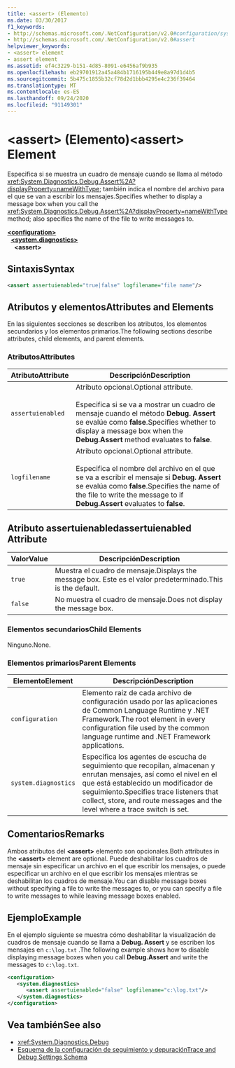 ```yaml
---
title: <assert> (Elemento)
ms.date: 03/30/2017
f1_keywords:
- http://schemas.microsoft.com/.NetConfiguration/v2.0#configuration/system.diagnostics/assert
- http://schemas.microsoft.com/.NetConfiguration/v2.0#assert
helpviewer_keywords:
- <assert> element
- assert element
ms.assetid: ef4c3229-b151-4d85-8091-e6456af9b935
ms.openlocfilehash: eb29701912a45a484b1716195b449e8a97d1d4b5
ms.sourcegitcommit: 5b475c1855b32cf78d2d1bbb4295e4c236f39464
ms.translationtype: MT
ms.contentlocale: es-ES
ms.lasthandoff: 09/24/2020
ms.locfileid: "91149301"
---
```

# <a name="assert-element"></a><span data-ttu-id="ebee3-102">\<assert> (Elemento)</span><span class="sxs-lookup"><span data-stu-id="ebee3-102">\<assert> Element</span></span>

<span data-ttu-id="ebee3-103">Especifica si se muestra un cuadro de mensaje cuando se llama al método <xref:System.Diagnostics.Debug.Assert%2A?displayProperty=nameWithType>; también indica el nombre del archivo para el que se van a escribir los mensajes.</span><span class="sxs-lookup"><span data-stu-id="ebee3-103">Specifies whether to display a message box when you call the <xref:System.Diagnostics.Debug.Assert%2A?displayProperty=nameWithType> method; also specifies the name of the file to write messages to.</span></span>  

[**\<configuration>**](../configuration-element.md)\
&nbsp;&nbsp;[**\<system.diagnostics>**](system-diagnostics-element.md)\
&nbsp;&nbsp;&nbsp;&nbsp;**\<assert>**

## <a name="syntax"></a><span data-ttu-id="ebee3-104">Sintaxis</span><span class="sxs-lookup"><span data-stu-id="ebee3-104">Syntax</span></span>  
  
```xml  
<assert assertuienabled="true|false" logfilename="file name"/>  
```  
  
## <a name="attributes-and-elements"></a><span data-ttu-id="ebee3-105">Atributos y elementos</span><span class="sxs-lookup"><span data-stu-id="ebee3-105">Attributes and Elements</span></span>  

 <span data-ttu-id="ebee3-106">En las siguientes secciones se describen los atributos, los elementos secundarios y los elementos primarios.</span><span class="sxs-lookup"><span data-stu-id="ebee3-106">The following sections describe attributes, child elements, and parent elements.</span></span>  
  
### <a name="attributes"></a><span data-ttu-id="ebee3-107">Atributos</span><span class="sxs-lookup"><span data-stu-id="ebee3-107">Attributes</span></span>  
  
|<span data-ttu-id="ebee3-108">Atributo</span><span class="sxs-lookup"><span data-stu-id="ebee3-108">Attribute</span></span>|<span data-ttu-id="ebee3-109">Descripción</span><span class="sxs-lookup"><span data-stu-id="ebee3-109">Description</span></span>|  
|---------------|-----------------|  
|`assertuienabled`|<span data-ttu-id="ebee3-110">Atributo opcional.</span><span class="sxs-lookup"><span data-stu-id="ebee3-110">Optional attribute.</span></span><br /><br /> <span data-ttu-id="ebee3-111">Especifica si se va a mostrar un cuadro de mensaje cuando el método **Debug. Assert** se evalúe como **false**.</span><span class="sxs-lookup"><span data-stu-id="ebee3-111">Specifies whether to display a message box when the **Debug.Assert** method evaluates to **false**.</span></span>|  
|`logfilename`|<span data-ttu-id="ebee3-112">Atributo opcional.</span><span class="sxs-lookup"><span data-stu-id="ebee3-112">Optional attribute.</span></span><br /><br /> <span data-ttu-id="ebee3-113">Especifica el nombre del archivo en el que se va a escribir el mensaje si **Debug. Assert** se evalúa como **false**.</span><span class="sxs-lookup"><span data-stu-id="ebee3-113">Specifies the name of the file to write the message to if **Debug.Assert** evaluates to **false**.</span></span>|  
  
## <a name="assertuienabled-attribute"></a><span data-ttu-id="ebee3-114">Atributo assertuienabled</span><span class="sxs-lookup"><span data-stu-id="ebee3-114">assertuienabled Attribute</span></span>  
  
|<span data-ttu-id="ebee3-115">Valor</span><span class="sxs-lookup"><span data-stu-id="ebee3-115">Value</span></span>|<span data-ttu-id="ebee3-116">Descripción</span><span class="sxs-lookup"><span data-stu-id="ebee3-116">Description</span></span>|  
|-----------|-----------------|  
|`true`|<span data-ttu-id="ebee3-117">Muestra el cuadro de mensaje.</span><span class="sxs-lookup"><span data-stu-id="ebee3-117">Displays the message box.</span></span> <span data-ttu-id="ebee3-118">Este es el valor predeterminado.</span><span class="sxs-lookup"><span data-stu-id="ebee3-118">This is the default.</span></span>|  
|`false`|<span data-ttu-id="ebee3-119">No muestra el cuadro de mensaje.</span><span class="sxs-lookup"><span data-stu-id="ebee3-119">Does not display the message box.</span></span>|  
  
### <a name="child-elements"></a><span data-ttu-id="ebee3-120">Elementos secundarios</span><span class="sxs-lookup"><span data-stu-id="ebee3-120">Child Elements</span></span>  

 <span data-ttu-id="ebee3-121">Ninguno.</span><span class="sxs-lookup"><span data-stu-id="ebee3-121">None.</span></span>  
  
### <a name="parent-elements"></a><span data-ttu-id="ebee3-122">Elementos primarios</span><span class="sxs-lookup"><span data-stu-id="ebee3-122">Parent Elements</span></span>  
  
|<span data-ttu-id="ebee3-123">Elemento</span><span class="sxs-lookup"><span data-stu-id="ebee3-123">Element</span></span>|<span data-ttu-id="ebee3-124">Descripción</span><span class="sxs-lookup"><span data-stu-id="ebee3-124">Description</span></span>|  
|-------------|-----------------|  
|`configuration`|<span data-ttu-id="ebee3-125">Elemento raíz de cada archivo de configuración usado por las aplicaciones de Common Language Runtime y .NET Framework.</span><span class="sxs-lookup"><span data-stu-id="ebee3-125">The root element in every configuration file used by the common language runtime and .NET Framework applications.</span></span>|  
|`system.diagnostics`|<span data-ttu-id="ebee3-126">Especifica los agentes de escucha de seguimiento que recopilan, almacenan y enrutan mensajes, así como el nivel en el que está establecido un modificador de seguimiento.</span><span class="sxs-lookup"><span data-stu-id="ebee3-126">Specifies trace listeners that collect, store, and route messages and the level where a trace switch is set.</span></span>|  
  
## <a name="remarks"></a><span data-ttu-id="ebee3-127">Comentarios</span><span class="sxs-lookup"><span data-stu-id="ebee3-127">Remarks</span></span>  

 <span data-ttu-id="ebee3-128">Ambos atributos del **\<assert>** elemento son opcionales.</span><span class="sxs-lookup"><span data-stu-id="ebee3-128">Both attributes in the **\<assert>** element are optional.</span></span> <span data-ttu-id="ebee3-129">Puede deshabilitar los cuadros de mensaje sin especificar un archivo en el que escribir los mensajes, o puede especificar un archivo en el que escribir los mensajes mientras se deshabilitan los cuadros de mensaje.</span><span class="sxs-lookup"><span data-stu-id="ebee3-129">You can disable message boxes without specifying a file to write the messages to, or you can specify a file to write messages to while leaving message boxes enabled.</span></span>  
  
## <a name="example"></a><span data-ttu-id="ebee3-130">Ejemplo</span><span class="sxs-lookup"><span data-stu-id="ebee3-130">Example</span></span>  

 <span data-ttu-id="ebee3-131">En el ejemplo siguiente se muestra cómo deshabilitar la visualización de cuadros de mensaje cuando se llama a **Debug. Assert** y se escriben los mensajes en `c:\log.txt` .</span><span class="sxs-lookup"><span data-stu-id="ebee3-131">The following example shows how to disable displaying message boxes when you call **Debug.Assert** and write the messages to `c:\log.txt`.</span></span>  
  
```xml  
<configuration>  
   <system.diagnostics>  
      <assert assertuienabled="false" logfilename="c:\log.txt"/>  
   </system.diagnostics>  
</configuration>  
```  
  
## <a name="see-also"></a><span data-ttu-id="ebee3-132">Vea también</span><span class="sxs-lookup"><span data-stu-id="ebee3-132">See also</span></span>

- <xref:System.Diagnostics.Debug>
- [<span data-ttu-id="ebee3-133">Esquema de la configuración de seguimiento y depuración</span><span class="sxs-lookup"><span data-stu-id="ebee3-133">Trace and Debug Settings Schema</span></span>](index.md)
